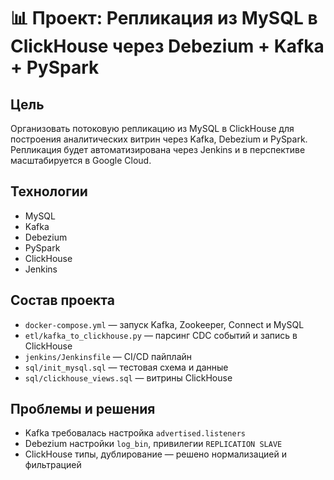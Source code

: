 
# 📊 Проект: Репликация из MySQL в ClickHouse через Debezium + Kafka + PySpark

## Цель
Организовать потоковую репликацию из MySQL в ClickHouse для построения аналитических витрин через Kafka, Debezium и PySpark. Репликация будет автоматизирована через Jenkins и в перспективе масштабируется в Google Cloud.

## Технологии
- MySQL
- Kafka
- Debezium
- PySpark
- ClickHouse
- Jenkins


## Состав проекта

- `docker-compose.yml` — запуск Kafka, Zookeeper, Connect и MySQL
- `etl/kafka_to_clickhouse.py` — парсинг CDC событий и запись в ClickHouse
- `jenkins/Jenkinsfile` — CI/CD пайплайн
- `sql/init_mysql.sql` — тестовая схема и данные
- `sql/clickhouse_views.sql` — витрины ClickHouse

## Проблемы и решения

- Kafka требовалась настройка `advertised.listeners`
- Debezium настройки `log_bin`, привилегии `REPLICATION SLAVE`
- ClickHouse типы, дублирование — решено нормализацией и фильтрацией
